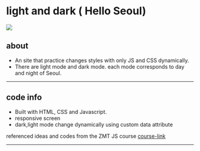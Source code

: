 # light and dark ( Hello Seoul)
<img src='assets/demo.gif'>

## about
- An site that practice changes styles with only JS and CSS dynamically.
- There are light mode and dark mode. each mode corresponds to day and night of Seoul.
---
## code info
  - Built with HTML, CSS and Javascript.
  - responsive screen
  - dark,light mode change dynamically using custom data attribute

referenced ideas and codes from the ZMT JS course
[course-link](https://academy.zerotomastery.io/p/javascript-projects)

---